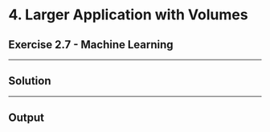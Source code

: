# 4. Larger Application with Volumes

## Exercise 2.7 - Machine Learning 


---

## Solution

---

## Output